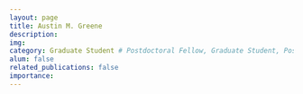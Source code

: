 ```yaml
---
layout: page
title: Austin M. Greene
description: 
img: 
category: Graduate Student # Postdoctoral Fellow, Graduate Student, Postbac Research Assistant, Undergraduate Research Assistant
alum: false
related_publications: false
importance:
---
```


